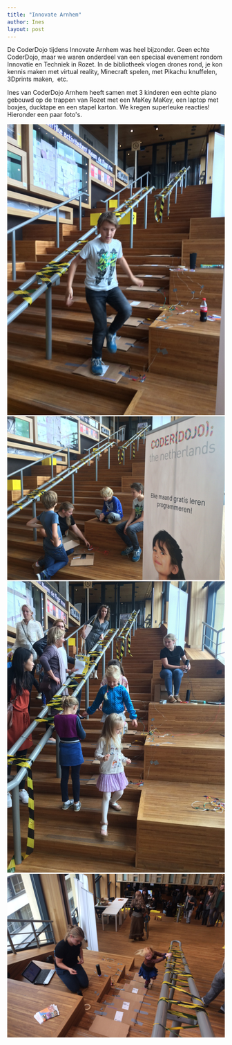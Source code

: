 ```yaml
---
title: "Innovate Arnhem"
author: Ines
layout: post
---
```

De CoderDojo tijdens Innovate Arnhem was heel bijzonder. Geen echte CoderDojo, maar we waren onderdeel van een speciaal evenement rondom Innovatie en Techniek in Rozet. In de bibliotheek vlogen drones rond, je kon kennis maken met virtual reality, Minecraft spelen, met Pikachu knuffelen, 3Dprints maken,  etc.

Ines van CoderDojo Arnhem heeft samen met 3 kinderen een echte piano gebouwd op de trappen van Rozet met een MaKey MaKey, een laptop met boxjes, ducktape en een stapel karton. We kregen superleuke reacties! Hieronder een paar foto's.

![Piano trap](/static/img/blog/IMG_8645-e1477576813784.jpg)
![Piano trap](/static/img/blog/IMG_8565.jpg)
![Piano trap](/static/img/blog/IMG_8630-e1477576788405.jpg)
![Piano trap](/static/img/blog/IMG_8635.jpg)